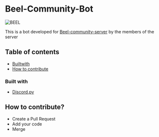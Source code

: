 # Beel-Community-Bot

![BEEL](https://cdn.discordapp.com/avatars/727792851643007009/773473c7ec8b287eef104b84e5f6f3fe.png?size=256)

This is a bot developed for [Beel-community-server](https://discord.gg/T6fw2QZ8qn) by the members of the server

## Table of contents

- [Builtwith](#Built-with)
- [How to contribute](#How-to-contribute?)

### Built with

- [Discord.py](https://discordpy.readthedocs.io/en/latest/api.html)

## How to contribute?

- Create a Pull Request
- Add your code
- Merge
